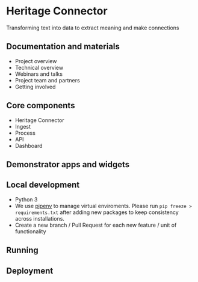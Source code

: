 # Heritage Connector

Transforming text into data to extract meaning and make connections

## Documentation and materials

- Project overview
- Technical overview
- Webinars and talks
- Project team and partners
- Getting involved

## Core components

- Heritage Connector
- Ingest
- Process
- API
- Dashboard

## Demonstrator apps and widgets


## Local development

- Python 3
- We use [pipenv](https://github.com/pypa/pipenv) to manage virtual enviroments. Please run `pip freeze > requirements.txt` after adding new packages to keep consistency across installations.
- Create a new branch / Pull Request for each new feature / unit of functionality

## Running

## Deployment

